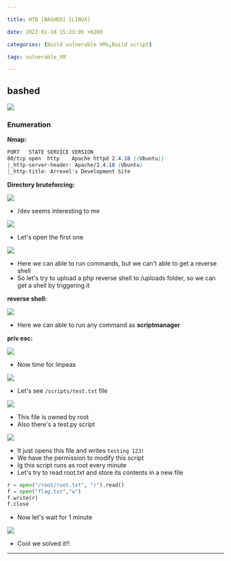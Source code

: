 ```yaml
---

title: HTB [BASHED] [LINUX]

date: 2022-01-18 15:23:05 +0200

categories: [Build vulnerable VMs,Build script]

tags: vulnerable_VM

---
```


## bashed 

![](https://i.imgur.com/fIMughL.png)

### Enumeration
**Nmap:**

```css
PORT   STATE SERVICE VERSION
80/tcp open  http    Apache httpd 2.4.18 ((Ubuntu))
|_http-server-header: Apache/2.4.18 (Ubuntu)
|_http-title: Arrexel's Development Site
```

**Directory bruteforcing:**

![](https://i.imgur.com/i6hVUm2.png)
- /dev seems interesting to me


![](https://i.imgur.com/8zALkwd.png)
- Let's open the first one


![](https://i.imgur.com/jR9waYG.png)
- Here we can able to run commands, but we can't able to get a reverse shell
- So let's try to upload a php reverse shell to /uploads folder, so we can get a shell by triggering it

**reverse shell:**

![](https://i.imgur.com/m6LVy8r.png)

- Here we can able to run any command as **scriptmanager**


**priv esc:**

![](https://i.imgur.com/ZfBNaG7.png)

- Now time for linpeas


![](https://i.imgur.com/smyz31j.png)
- Let's see  `/scripts/test.txt`  file


![](https://i.imgur.com/TYEl6TK.png)
- This file is owned by root
- Also there's a test.py script


![](https://i.imgur.com/T62rnnA.png)
- It just opens this file and writes `testing 123!`
- We have the permission to modify this script
- Ig this script runs as root every minute
- Let's try to read root.txt and store its contents in a new file 


```python
r = open("/root/root.txt", "r").read()
f = open("flag.txt","w")
f.write(r)
f.close
```

- Now let's wait for 1 minute

![](https://i.imgur.com/BBwMWjr.png)

- Cool we solved it!!
-----
